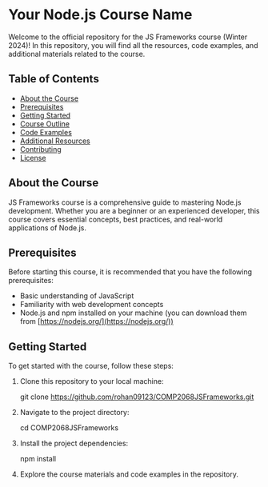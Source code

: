 # Your Node.js Course Name

Welcome to the official repository for the JS Frameworks course (Winter 2024)! In this repository, you will find all the resources, code examples, and additional materials related to the course.

## Table of Contents

- [About the Course](#about-the-course)
- [Prerequisites](#prerequisites)
- [Getting Started](#getting-started)
- [Course Outline](#course-outline)
- [Code Examples](#code-examples)
- [Additional Resources](#additional-resources)
- [Contributing](#contributing)
- [License](#license)

## About the Course

JS Frameworks course is a comprehensive guide to mastering Node.js development. Whether you are a beginner or an experienced developer, this course covers essential concepts, best practices, and real-world applications of Node.js.

## Prerequisites

Before starting this course, it is recommended that you have the following prerequisites:

- Basic understanding of JavaScript
- Familiarity with web development concepts
- Node.js and npm installed on your machine (you can download them from [https://nodejs.org/](https://nodejs.org/))

## Getting Started

To get started with the course, follow these steps:

1. Clone this repository to your local machine:

   git clone https://github.com/rohan09123/COMP2068JSFrameworks.git

2. Navigate to the project directory:
    
    cd COMP2068JSFrameworks

3. Install the project dependencies:

    npm install

4. Explore the course materials and code examples in the repository.
